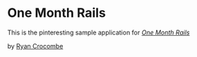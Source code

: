 # One Month Rails

This is the pinteresting sample application for [*One Month Rails*](http://onemonthrails.com)

by [Ryan Crocombe](http://www.google.com)